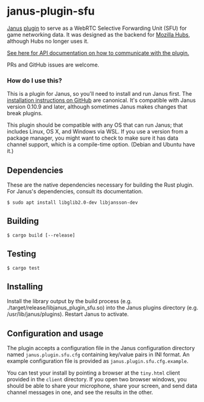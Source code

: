 # janus-plugin-sfu

[Janus](https://janus.conf.meetecho.com/) [plugin](https://janus.conf.meetecho.com/docs/plugin_8h.html) to serve as a WebRTC Selective Forwarding Unit (SFU) for game networking data. It was designed as the backend for [Mozilla Hubs](https://github.com/mozilla/hubs), although Hubs no longer uses it.

[See here for API documentation on how to communicate with the plugin.](docs/api.md)

PRs and GitHub issues are welcome.

### How do I use this?

This is a plugin for Janus, so you'll need to install and run Janus first. The [installation instructions on GitHub](https://github.com/meetecho/janus-gateway#dependencies) are canonical. It's compatible with Janus version 0.10.9 and later, although sometimes Janus makes changes that break plugins.

This plugin should be compatible with any OS that can run Janus; that includes Linux, OS X, and Windows via WSL. If you use a version from a package manager, you might want to check to make sure it has data channel support, which is a compile-time option. (Debian and Ubuntu have it.)

## Dependencies

These are the native dependencies necessary for building the Rust plugin. For Janus's dependencies, consult its documentation.
```
$ sudo apt install libglib2.0-dev libjansson-dev
```

## Building

```
$ cargo build [--release]
```

## Testing

```
$ cargo test
```

## Installing

Install the library output by the build process (e.g. ./target/release/libjanus_plugin_sfu.so) into the Janus plugins
directory (e.g. /usr/lib/janus/plugins). Restart Janus to activate.

## Configuration and usage

The plugin accepts a configuration file in the Janus configuration directory named `janus.plugin.sfu.cfg` containing key/value pairs in INI format. An example configuration file is provided as `janus.plugin.sfu.cfg.example`.

You can test your install by pointing a browser at the `tiny.html` client provided in the `client` directory. If you open two browser windows, you should be able to share your microphone, share your screen, and send data channel messages in one, and see the results in the other.
